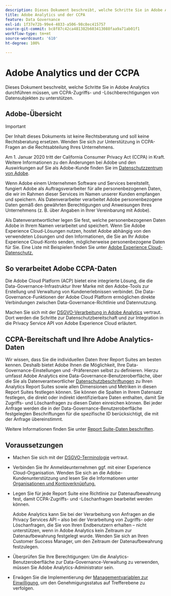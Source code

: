 ```yaml
---
description: Dieses Dokument beschreibt, welche Schritte Sie in Adobe Analytics durchführen müssen, um CCPA-Zugriffs- und -Löschberechtigungen von Datensubjekten zu unterstützen.
title: Adobe Analytics und der CCPA
feature: Data Governance
exl-id: 1f37e72b-99e4-4833-a506-98c8ec415757
source-git-commit: bc8f87c42ca481382b603413088faa9a71ab01f1
workflow-type: tm+mt
source-wordcount: '610'
ht-degree: 100%

---
```


# Adobe Analytics und der CCPA

Dieses Dokument beschreibt, welche Schritte Sie in Adobe Analytics durchführen müssen, um CCPA-Zugriffs- und -Löschberechtigungen von Datensubjekten zu unterstützen.

## Adobe-Übersicht

>[!IMPORTANT]
>
>Der Inhalt dieses Dokuments ist keine Rechtsberatung und soll keine Rechtsberatung ersetzen. Wenden Sie sich zur Unterstützung in CCPA-Fragen an die Rechtsabteilung Ihres Unternehmens.

Am 1. Januar 2020 tritt der California Consumer Privacy Act (CCPA) in Kraft. Weitere Informationen zu den Änderungen bei Adobe und den Auswirkungen auf Sie als Adobe-Kunde finden Sie im [Datenschutzzentrum von Adobe](https://www.adobe.com/de/privacy.html).

Wenn Adobe einem Unternehmen Software und Services bereitstellt, fungiert Adobe als Auftragsverarbeiter für alle personenbezogenen Daten, die wir im Rahmen dieser Services im Namen unserer Kunden empfangen und speichern. Als Datenverarbeiter verarbeitet Adobe personenbezogene Daten gemäß den gewährten Berechtigungen und Anweisungen Ihres Unternehmens (z. B. über Angaben in Ihrer Vereinbarung mit Adobe).

Als Datenverantwortlicher legen Sie fest, welche personenbezogenen Daten Adobe in Ihrem Namen verarbeitet und speichert. Wenn Sie Adobe Experience Cloud-Lösungen nutzen, hostet Adobe abhängig von den verwendeten Lösungen und den Informationen, die Sie an Ihr Adobe Experience Cloud-Konto senden, möglicherweise personenbezogene Daten für Sie. Eine Liste mit Beispielen finden Sie unter [Adobe Experience Cloud-Datenschutz.](https://www.adobe.com/de/privacy/experience-cloud.html#collect)

## So verarbeitet Adobe CCPA-Daten

Die Adobe Cloud Platform (ACP) bietet eine integrierte Lösung, die die Data-Governance-Infrastruktur Ihrer Marke mit den Adobe-Tools zur Erstellung und Verwaltung von Kundenerlebnissen verbindet. Die Data-Governance-Funktionen der Adobe Cloud Platform ermöglichen direkte Verbindungen zwischen Data-Governance-Richtlinie und Datennutzung.

Machen Sie sich mit der [DSGVO-Verarbeitung in Adobe Analytics](https://www.adobe.com/de/data-analytics-cloud/analytics/general-data-protection-regulation.html) vertraut. Dort werden die Schritte zur Datenschutzbereitschaft und zur Integration in die Privacy Service API von Adobe Experience Cloud erläutert.

## CCPA-Bereitschaft und Ihre Adobe Analytics-Daten

Wir wissen, dass Sie die individuellen Daten Ihrer Report Suites am besten kennen. Deshalb bietet Adobe Ihnen die Möglichkeit, Ihre Data-Governance-Einstellungen und -Präferenzen selbst zu definieren.
Hierzu umfasst Adobe Analytics eine Data-Governance-Benutzeroberfläche, über die Sie als Datenverantwortlicher [Datenschutzbeschriftungen](/help/admin/c-data-governance/gdpr-labels.md#data-governance-labels) zu Ihren Analytics Report Suites sowie allen Dimensionen und Metriken in diesen Report Suites festlegen können. Sie können die Spalten in Ihrem Datensatz festlegen, die direkt oder indirekt identifizierbare Daten enthalten, damit Sie Zugriffs- und Löschanfragen zu diesen Daten einreichen können. Bei jeder Anfrage werden die in der Data-Governance-Benutzeroberfläche festgelegten Beschriftungen für die spezifische ID berücksichtigt, die mit der Anfrage übereinstimmt.

Weitere Informationen finden Sie unter [Report Suite-Daten beschriften](/help/admin/c-data-governance/gdpr-setup-reportsuite.md).

## Voraussetzungen

* Machen Sie sich mit der [DSGVO-Terminologie](/help/admin/c-data-governance/gdpr-terminology.md) vertraut.
* Verbinden Sie Ihr Anmeldeunternehmen ggf. mit einer Experience Cloud-Organisation. Wenden Sie sich an die Adobe-Kundenunterstützung und lesen Sie die Informationen unter [Organisationen und Kontoverknüpfung.](https://experienceleague.adobe.com/docs/core-services/interface/manage-users-and-products/organizations.html?lang=de)
* Legen Sie für jede Report Suite eine Richtlinie zur Datenaufbewahrung fest, damit CCPA-Zugriffs- und -Löschanfragen bearbeitet werden können.

   Adobe Analytics kann Sie bei der Verarbeitung von Anfragen an die Privacy Services API – also bei der Verarbeitung von Zugriffs- oder Löschanfragen, die Sie von Ihren Endbenutzern erhalten – nicht unterstützen, wenn in Adobe Analytics kein Zeitraum zur Datenaufbewahrung festgelegt wurde. Wenden Sie sich an Ihren Customer Success Manager, um den Zeitraum der Datenaufbewahrung festzulegen.

* Überprüfen Sie Ihre Berechtigungen: Um die Analytics-Benutzeroberfläche zur Data-Governance-Verwaltung zu verwenden, müssen Sie Adobe Analytics-Administrator sein.
* Erwägen Sie die Implementierung der [Managementvariablen zur Einwilligung](/help/admin/admin/privacy-reporting.md), um den Genehmigungsstatus auf Trefferebene zu verfolgen.
